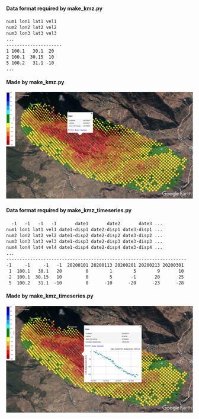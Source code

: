 #### Data format required by make_kmz.py
```
num1 lon1 lat1 vel1
num2 lon2 lat2 vel2
num3 lon3 lat3 vel3
...
---------------------
1 100.1   30.1  20
2 100.1  30.15  10
5 100.2   31.1 -10
...
```

#### Made by make_kmz.py

![velocity](vel_cut.png)

#### Data format required by make_kmz_timeseries.py
```
  -1   -1   -1   -1       date1       date2       date3 ...
num1 lon1 lat1 vel1 date1-disp1 date2-disp1 date3-disp1 ...
num2 lon2 lat2 vel2 date1-disp2 date2-disp2 date3-disp2 ...
num3 lon3 lat3 vel3 date1-disp3 date2-disp3 date3-disp3 ...
num4 lon4 lat4 vel4 date1-disp4 date2-disp4 date3-disp4 ...
...
--------------------------------------------------------------------
-1     -1     -1   -1  20200101 20200113 20200201 20200213 20200301
 1  100.1   30.1   20         0        1        5        9       10
 2  100.1  30.15   10         0        5       -1       20       25
 5  100.2   31.1  -10         0      -10      -20      -23      -28
```

#### Made by make_kmz_timeseries.py

![velocity+timeseries](ts_cut.png)